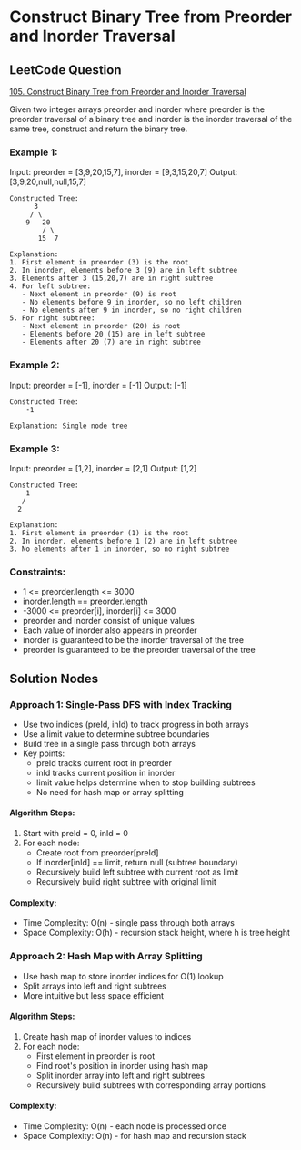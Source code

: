 # Construct Binary Tree from Preorder and Inorder Traversal

## LeetCode Question
[105. Construct Binary Tree from Preorder and Inorder Traversal](https://leetcode.com/problems/construct-binary-tree-from-preorder-and-inorder-traversal/)

Given two integer arrays preorder and inorder where preorder is the preorder traversal of a binary tree and inorder is the inorder traversal of the same tree, construct and return the binary tree.

### Example 1:
Input: preorder = [3,9,20,15,7], inorder = [9,3,15,20,7]
Output: [3,9,20,null,null,15,7]

```
Constructed Tree:
      3
     / \
    9   20
        / \
       15  7

Explanation:
1. First element in preorder (3) is the root
2. In inorder, elements before 3 (9) are in left subtree
3. Elements after 3 (15,20,7) are in right subtree
4. For left subtree:
   - Next element in preorder (9) is root
   - No elements before 9 in inorder, so no left children
   - No elements after 9 in inorder, so no right children
5. For right subtree:
   - Next element in preorder (20) is root
   - Elements before 20 (15) are in left subtree
   - Elements after 20 (7) are in right subtree
```

### Example 2:
Input: preorder = [-1], inorder = [-1]
Output: [-1]

```
Constructed Tree:
    -1

Explanation: Single node tree
```

### Example 3:
Input: preorder = [1,2], inorder = [2,1]
Output: [1,2]

```
Constructed Tree:
    1
   /
  2

Explanation:
1. First element in preorder (1) is the root
2. In inorder, elements before 1 (2) are in left subtree
3. No elements after 1 in inorder, so no right subtree
```

### Constraints:
- 1 <= preorder.length <= 3000
- inorder.length == preorder.length
- -3000 <= preorder[i], inorder[i] <= 3000
- preorder and inorder consist of unique values
- Each value of inorder also appears in preorder
- inorder is guaranteed to be the inorder traversal of the tree
- preorder is guaranteed to be the preorder traversal of the tree

## Solution Nodes

### Approach 1: Single-Pass DFS with Index Tracking
- Use two indices (preId, inId) to track progress in both arrays
- Use a limit value to determine subtree boundaries
- Build tree in a single pass through both arrays
- Key points:
  - preId tracks current root in preorder
  - inId tracks current position in inorder
  - limit value helps determine when to stop building subtrees
  - No need for hash map or array splitting

#### Algorithm Steps:
1. Start with preId = 0, inId = 0
2. For each node:
   - Create root from preorder[preId]
   - If inorder[inId] == limit, return null (subtree boundary)
   - Recursively build left subtree with current root as limit
   - Recursively build right subtree with original limit

#### Complexity:
- Time Complexity: O(n) - single pass through both arrays
- Space Complexity: O(h) - recursion stack height, where h is tree height

### Approach 2: Hash Map with Array Splitting
- Use hash map to store inorder indices for O(1) lookup
- Split arrays into left and right subtrees
- More intuitive but less space efficient

#### Algorithm Steps:
1. Create hash map of inorder values to indices
2. For each node:
   - First element in preorder is root
   - Find root's position in inorder using hash map
   - Split inorder array into left and right subtrees
   - Recursively build subtrees with corresponding array portions

#### Complexity:
- Time Complexity: O(n) - each node is processed once
- Space Complexity: O(n) - for hash map and recursion stack